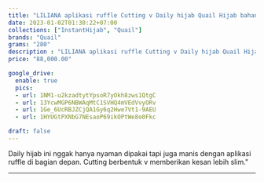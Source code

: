 ```yaml
---
title: "LILIANA aplikasi ruffle Cutting v Daily hijab Quail Hijab bahan Jersey Ori Mura"
date: 2023-01-02T01:30:22+07:00
collections: ["InstantHijab", "Quail"]
brands: "Quail"
grams: "280"
description : "LILIANA aplikasi ruffle Cutting v Daily hijab Quail Hijab bahan Jersey Ori Mura"
price: "88,000.00"

google_drive:
  enable: true
  pics:
  - url: 1NM1-u2kzadtytYpsoR7yOkh8zws1QtgC
  - url: 13YcwMGP6NBWAqMtC1SVHQ4mVEdVvyORv
  - url: 1Ge_6UcRBJZCjQA1Gy6q2Hwe7Vt1-9AEU
  - url: 1HYUGtPXNbG7NEsaoP69ikOPtWe8o0Fkc

draft: false
---
```


Daily hijab ini nggak hanya nyaman dipakai tapi juga manis dengan aplikasi ruffle di bagian depan. Cutting berbentuk v memberikan kesan lebih slim."

---------    
 
